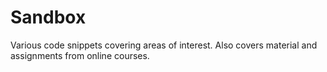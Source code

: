 Sandbox
========

Various code snippets covering areas of interest. Also covers material and assignments from online courses.
